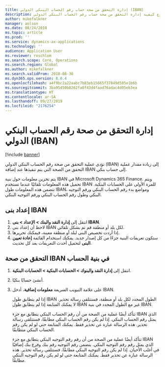 ```yaml
---
title: إدارة التحقق من صحة حساب رقم الحساب البنكي الدولي (IBAN)
description: يشرح هذا الموضوع كيفية إدارة التحقق من صحة حساب رقم الحساب البنكي الدولي (IBAN).
author: mikefalkner
manager: aolson
ms.date: 08/24/2018
ms.topic: article
ms.prod: ''
ms.service: dynamics-ax-applications
ms.technology: ''
audience: Application User
ms.reviewer: roschlom
ms.search.scope: Core, Operations
ms.search.region: Global
ms.author: mikefalkner
ms.search.validFrom: 2018-08-30
ms.dyn365.ops.version: 8.0.4
ms.openlocfilehash: a4f9bc2a22aabc7b83eb15665f37849d505e1b6b
ms.sourcegitcommit: 3ba95d50b8262fa0f43d4faad76adac4d05eb3ea
ms.translationtype: HT
ms.contentlocale: ar-SA
ms.lasthandoff: 09/27/2019
ms.locfileid: "2176254"
---
```

# <a name="manage-international-bank-account-number-iban-validation"></a>إدارة التحقق من صحة رقم الحساب البنكي الدولي (IBAN)

[!include [banner](../includes/banner.md)]

تؤدي عملية التحقق من صحة رقم الحساب البنكي الدولي (IBAN) إلى زيادة مقدار عملية التحقق من الصحة التي يتم تنفيذها عند إضافة IBAN إلى حساب بنكي.

يتم تخزين معلومات حول بنية IBAN في Microsoft Dynamics 365 Finance. ويتم تحميل هذه المعلومات تلقائيًا عندما تستخدم IBAN للمرة الأولى على الحسابات البنكية. تتضمن هذه المعلومات طول IBAN، ومواضع بدء رقم الحساب البنكي ورقم التوجيه البنكي وطول رقم الحساب البنكي ورقم التوجيه البنكي.

## <a name="set-up-iban-structures"></a>إعداد بنى IBAN‬

1. انتقل إلى **إدارة النقد والبنك \> الإعداد \> بنى IBAN**.
2. لاحظ أن إعداد بنى IBAN لكل بلد أو منطقة قم تم بشكل تلقائي.
3. إذا أردت تخصيص البنى لبلد أو منطقة معينة، فيمكنك تحريرها.
4. ستكون تعريفات البنية جزءًا من كل إصدار جديد. يمكنك استخدام القائمة **إعادة تعيين البنى‬** لتحميل أحدث التعريفات بعد كل تحديث.

## <a name="validate-the-iban-structure-in-a-bank-account"></a>التحقق من صحة IBAN في بنية الحساب

1. انتقل إلى **إدارة النقد والبنوك \> الحسابات البنكية \> الحسابات البنكية**.
2. أنشئ حسابًا بنكيًا.
3. على علامة التبويب السريعة **معلومات إضافية**، أدخل IBAN.

    إذا لم يتطابق طول IBAN الطول المحدد لكل بلد أو منطقة، فستتلقى رسالة تحذير. لا يمكنك المتابعة إذا لم يتطابق طول IBAN غير مع الطول المحدد في بنية IBAN.

    تتأكد أيضًا عملية من الصحة من أن رقم الحساب البنكي يتطابق مع جزء IBAN الذي يمثل رقم الحساب البنكي. إذا لم يكن رقم الحساب البنكي مطابقًا، فستتلقى رسالة تحذير. هذه الرسالة عبارة عن تحذير فقط. يمكنك المتابعة حتى لو لم يكن رقم الحساب البنكي متطابقًا.

    تتأكد أيضًا عملية من الصحة من أن رقم رقم التوجيه البنكي يتطابق مع جزء IBAN الذي يمثل رقم رقم التوجيه البنكي. يتضمن رقم التوجيه رقم بنك وفرع بنك إضافيًا في أغلب الأحيان. إذا لم يكن رقم التوجيه البنكي مطابقًا، فستتلقى رسالة تحذير. هذه الرسالة عبارة عن تحذير فقط. يمكنك المتابعة حتى لو لم يكن رقم التوجيه البنكي مطابقًا.
